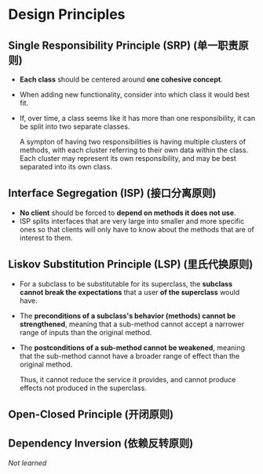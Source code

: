 # Design Principles

## Single Responsibility Principle (SRP) (单一职责原则)

* **Each class** should be centered around **one cohesive concept**.

* When adding new functionality, consider into which class it would best fit.

* If, over time, a class seems like it has more than one responsibility, it can be split into two separate classes.

  A sympton of having two responsibilities is having multiple clusters of methods, with each cluster referring to their own data within the class. Each cluster may represent its own responsibility, and may be best separated into its own class.

## Interface Segregation (ISP) (接口分离原则)

- **No client** should be forced to **depend on methods it does not use**.
- ISP splits interfaces that are very large into smaller and more specific ones so that clients will only have to know about the methods that are of interest to them.

## Liskov Substitution Principle (LSP) (里氏代换原则)

* For a subclass to be substitutable for its superclass, the **subclass cannot break the expectations** that a user **of the superclass** would have.

* The **preconditions of a subclass's behavior (methods) cannot be strengthened**, meaning that a sub-method cannot accept a narrower range of inputs than the original method.

* The **postconditions of a sub-method cannot be weakened**, meaning that the sub-method cannot have a broader range of effect than the original method.

  Thus, it cannot reduce the service it provides, and cannot produce effects not produced in the superclass.

## Open-Closed Principle (开闭原则)

## Dependency Inversion (依赖反转原则)

*Not learned*

